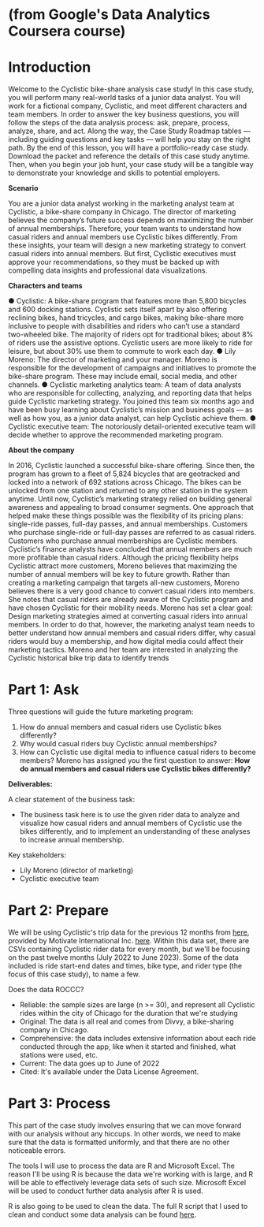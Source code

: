 # (from Google's Data Analytics Coursera course)

# **Introduction**

Welcome to the Cyclistic bike-share analysis case study! In this case study, you will perform many real-world tasks of a junior
data analyst. You will work for a fictional company, Cyclistic, and meet different characters and team members. In order to
answer the key business questions, you will follow the steps of the data analysis process: ask, prepare, process, analyze,
share, and act. Along the way, the Case Study Roadmap tables — including guiding questions and key tasks — will help you
stay on the right path.
By the end of this lesson, you will have a portfolio-ready case study. Download the packet and reference the details of this
case study anytime. Then, when you begin your job hunt, your case study will be a tangible way to demonstrate your
knowledge and skills to potential employers.

**Scenario**

You are a junior data analyst working in the marketing analyst team at Cyclistic, a bike-share company in Chicago. The director
of marketing believes the company’s future success depends on maximizing the number of annual memberships. Therefore,
your team wants to understand how casual riders and annual members use Cyclistic bikes differently. From these insights,
your team will design a new marketing strategy to convert casual riders into annual members. But first, Cyclistic executives
must approve your recommendations, so they must be backed up with compelling data insights and professional data
visualizations.

**Characters and teams**

● Cyclistic: A bike-share program that features more than 5,800 bicycles and 600 docking stations. Cyclistic sets itself
apart by also offering reclining bikes, hand tricycles, and cargo bikes, making bike-share more inclusive to people with
disabilities and riders who can’t use a standard two-wheeled bike. The majority of riders opt for traditional bikes; about
8% of riders use the assistive options. Cyclistic users are more likely to ride for leisure, but about 30% use them to
commute to work each day.
● Lily Moreno: The director of marketing and your manager. Moreno is responsible for the development of campaigns
and initiatives to promote the bike-share program. These may include email, social media, and other channels.
● Cyclistic marketing analytics team: A team of data analysts who are responsible for collecting, analyzing, and
reporting data that helps guide Cyclistic marketing strategy. You joined this team six months ago and have been busy
learning about Cyclistic’s mission and business goals — as well as how you, as a junior data analyst, can help Cyclistic
achieve them.
● Cyclistic executive team: The notoriously detail-oriented executive team will decide whether to approve the
recommended marketing program.

**About the company**

In 2016, Cyclistic launched a successful bike-share offering. Since then, the program has grown to a fleet of 5,824 bicycles that
are geotracked and locked into a network of 692 stations across Chicago. The bikes can be unlocked from one station and
returned to any other station in the system anytime.
Until now, Cyclistic’s marketing strategy relied on building general awareness and appealing to broad consumer segments.
One approach that helped make these things possible was the flexibility of its pricing plans: single-ride passes, full-day passes,
and annual memberships. Customers who purchase single-ride or full-day passes are referred to as casual riders. Customers
who purchase annual memberships are Cyclistic members.
Cyclistic’s finance analysts have concluded that annual members are much more profitable than casual riders. Although the
pricing flexibility helps Cyclistic attract more customers, Moreno believes that maximizing the number of annual members will
be key to future growth. Rather than creating a marketing campaign that targets all-new customers, Moreno believes there is a
very good chance to convert casual riders into members. She notes that casual riders are already aware of the Cyclistic
program and have chosen Cyclistic for their mobility needs.
Moreno has set a clear goal: Design marketing strategies aimed at converting casual riders into annual members. In order to
do that, however, the marketing analyst team needs to better understand how annual members and casual riders differ, why
casual riders would buy a membership, and how digital media could affect their marketing tactics. Moreno and her team are
interested in analyzing the Cyclistic historical bike trip data to identify trends

# **Part 1: Ask**

Three questions will guide the future marketing program:
1. How do annual members and casual riders use Cyclistic bikes differently?
2. Why would casual riders buy Cyclistic annual memberships?
3. How can Cyclistic use digital media to influence casual riders to become members?
Moreno has assigned you the first question to answer: **How do annual members and casual riders use Cyclistic bikes
differently?**

**Deliverables:**

A clear statement of the business task:
- The business task here is to use the given rider data to analyze and visualize how casual riders and annual members of Cyclistic use the bikes differently, and to implement an understanding of these analyses to increase annual membership.

Key stakeholders:
- Lily Moreno (director of marketing)
- Cyclistic executive team


# **Part 2: Prepare**
We will be using Cyclistic's trip data for the previous 12 months from [here](https://divvy-tripdata.s3.amazonaws.com/index.html), provided by Motivate International Inc. [here](https://www.divvybikes.com/data-license-agreement). Within this data set, there are CSVs containing Cyclistic rider data for every month, but we'll be focusing on the past twelve months (July 2022 to June 2023). Some of the data included is ride start-end dates and times, bike type, and rider type (the focus of this case study), to name a few. 

Does the data ROCCC?
- Reliable: the sample sizes are large (n >= 30), and represent all Cyclistic rides within the city of Chicago for the duration that we're studying
- Original: The data is all real and comes from Divvy, a bike-sharing company in Chicago.
- Comprehensive: the data includes extensive information about each ride conducted through the app, like when it started and finished, what stations were used, etc.
- Current: The data goes up to June of 2022
- Cited: It's available under the Data License Agreement.


# **Part 3: Process**
This part of the case study involves ensuring that we can move forward with our analysis without any hiccups. In other words, we need to make sure that the data is formatted uniformly, and that there are no other noticeable errors. 

The tools I will use to process the data are R and Microsoft Excel. The reason I'll be using R is because the data we're working with is large, and R will be able to effectively leverage data sets of such size. Microsoft Excel will be used to conduct further data analysis after R is used.

R is also going to be used to clean the data. The full R script that I used to clean and conduct some data analysis can be found [here](https://github.com/tatebennett101/cyclistic-case-study/blob/main/cyclistic.R). 
